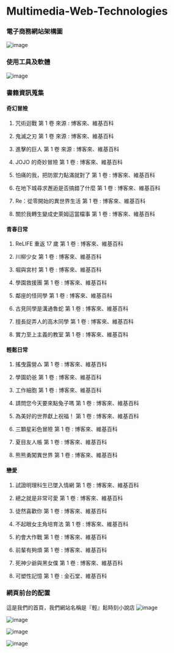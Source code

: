 # Multimedia-Web-Technologies

### 電子商務網站架構圖
![image](https://github.com/109021337/Multimedia-Web-Technologies/assets/80087148/565c7098-61df-4912-bac7-9fb94940e81f)

### 使用工具及軟體
![image](https://github.com/109021337/Multimedia-Web-Technologies/assets/80087148/54d3cbae-fe9f-487c-8052-b0209209bc22)

### 書籍資訊蒐集
#### 奇幻冒險
1.	咒術迴戰 第 1 卷 來源 : 博客來、維基百科

2.	鬼滅之刃 第 1 卷 來源 : 博客來、維基百科

3.	進擊的巨人 第 1 卷 來源 : 博客來、維基百科

4.	JOJO 的奇妙冒險 第 1 卷 : 博客來、維基百科

5.	怕痛的我，把防禦力點滿就對了 第 1 卷 : 博客來、維基百科

6.	在地下城尋求邂逅是否搞錯了什麼 第 1 卷 : 博客來、維基百科

7.	Re：從零開始的異世界生活 第 1 卷 : 博客來、維基百科

8.	關於我轉生變成史萊姆這當檔事 第 1 卷 : 博客來、維基百科

#### 青春日常
1.	ReLIFE 重返 17 歲 第 1 卷 : 博客來、維基百科

2.	川柳少女 第 1 卷 : 博客來、維基百科

3.	堀與宮村 第 1 卷 : 博客來、維基百科

4.	學園救援團 第 1 卷 : 博客來、維基百科

5.	鄰座的怪同學 第 1 卷 : 博客來、維基百科

6.	古見同學是溝通魯蛇 第 1 卷 : 博客來、維基百科

7.	擅長捉弄人的高木同學 第 1 卷 : 博客來、維基百科

8.	實力至上主義的教室 第 1 卷 : 博客來、維基百科


#### 輕鬆日常
1.	搖曳露營△ 第 1 卷 : 博客來、維基百科

2.	學園奶爸 第 1 卷 : 博客來、維基百科

3.	工作細胞 第 1 卷 : 博客來、維基百科

4.	請問您今天要來點兔子嗎 第 1 卷 : 博客來、維基百科

5.	為美好的世界獻上祝福！ 第 1 卷 : 博客來、維基百科

6.	三顆星彩色冒險 第 1 卷 : 博客來、維基百科

7.	夏目友人帳 第 1 卷 : 博客來、維基百科

8.	熊熊勇闖異世界 第 1 卷 : 博客來、維基百科
 

#### 戀愛
1.	試證明理科生已墜入情網 第 1 卷 : 博客來、維基百科

2.	總之就是非常可愛 第 1 卷 : 博客來、維基百科

3.	徒然喜歡你 第 1 卷 : 博客來、維基百科

4.	不起眼女主角培育法 第 1 卷 : 博客來、維基百科

5.	約會大作戰 第 1 卷 : 博客來、維基百科

6.	前輩有夠煩 第 1 卷 : 博客來、維基百科

7.	死神少爺與黑女僕 第 1 卷 : 博客來、維基百科

8.	可塑性記憶 第 1 卷 : 金石堂、維基百科

### 網頁前台的配置

這是我們的首頁，我們網站名稱是『輕』鬆時刻小說店
![image](https://github.com/109021337/Multimedia-Web-Technologies/assets/80087148/38ddd76b-af20-435f-958b-8b8f4384cc4d)

![image](https://github.com/109021337/Multimedia-Web-Technologies/assets/80087148/ccb17a3e-45e1-48d8-9183-fd3cbe0b9523)

![image](https://github.com/109021337/Multimedia-Web-Technologies/assets/80087148/03ac0886-f5da-41f5-a698-6c1a720bd76b)

![image](https://github.com/109021337/Multimedia-Web-Technologies/assets/80087148/c59086a0-ca60-4d31-a2e1-4b6b98081a9d)

